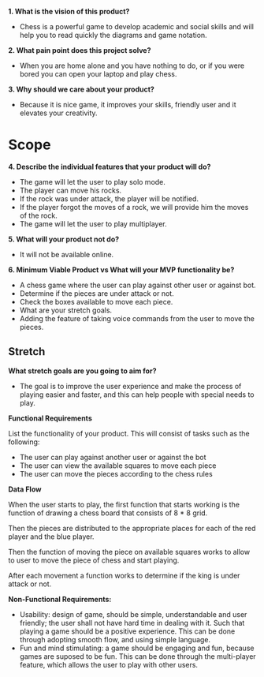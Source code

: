 **1. What is the vision of this product?**
  - Chess is a powerful game to develop academic and social skills and will help you to read quickly the diagrams and game notation.


**2. What pain point does this project solve?**
  - When you are home alone and you have nothing to do, or if you were bored you can open your laptop and play chess.

**3. Why should we care about your product?**
  - Because it is nice game, it improves your skills, friendly user and it elevates your creativity.

# Scope
**4. Describe the individual features that your product will do?**
  - The game will let the user to play solo mode.
  - The player can move his rocks.
  - If the rock was under attack, the player will be notified.
  - If the player forgot the moves of a rock, we will provide him the moves of the rock.
  - The game will let the user to play multiplayer.

**5. What will your product not do?**
  - It will not be available online.

**6. Minimum Viable Product vs What will your MVP functionality be?**
  
  - A chess game where the user can play against other  user or  against bot.
  - Determine if the pieces are under attack or not.
  - Check the boxes available to move each piece.
  - What are your stretch goals.
  - Adding the feature of taking voice commands from the user to move the pieces.
  
  ## Stretch
  **What stretch goals are you going to aim for?**

  - The goal is to improve the user experience and make the process of playing easier and faster, and this can help people with special needs to play.

  **Functional Requirements**

  List the functionality of your product. This will consist of tasks such as the following:
  - The user can play against another user or against the bot
  - The user can view the available squares to move each piece
  - The user can move the pieces according to the chess rules
  
  **Data Flow**
  
  When the user starts to play, the first function that starts working is the function of drawing a chess board that consists of  8 * 8 grid. 

  Then the pieces are distributed to the appropriate places for each of the red player and the blue player. 

  Then the function of moving the piece on available squares works to allow to user to move the piece of chess and start playing. 

  After each movement a function works to determine if the king is under attack or not.
  
  **Non-Functional Requirements:** 
  - Usability: design of game, should be simple, understandable and user friendly; the user shall not have hard time in dealing with it. Such that playing a game should be a         positive experience. This can be done through adopting smooth flow, and using simple language.
  - Fun and mind stimulating: a game should be engaging and fun, because games are suposed to be fun. This can be done through the multi-player feature, 
    which allows the user to play with other users.
